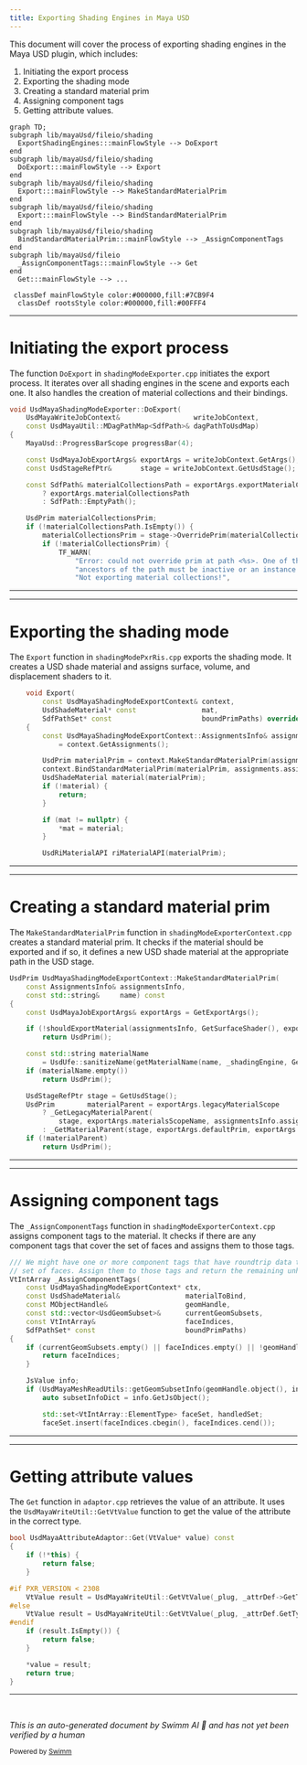 ```yaml
---
title: Exporting Shading Engines in Maya USD
---
```


This document will cover the process of exporting shading engines in the Maya USD plugin, which includes:

1. Initiating the export process
2. Exporting the shading mode
3. Creating a standard material prim
4. Assigning component tags
5. Getting attribute values.

```mermaid
graph TD;
subgraph lib/mayaUsd/fileio/shading
  ExportShadingEngines:::mainFlowStyle --> DoExport
end
subgraph lib/mayaUsd/fileio/shading
  DoExport:::mainFlowStyle --> Export
end
subgraph lib/mayaUsd/fileio/shading
  Export:::mainFlowStyle --> MakeStandardMaterialPrim
end
subgraph lib/mayaUsd/fileio/shading
  Export:::mainFlowStyle --> BindStandardMaterialPrim
end
subgraph lib/mayaUsd/fileio/shading
  BindStandardMaterialPrim:::mainFlowStyle --> _AssignComponentTags
end
subgraph lib/mayaUsd/fileio
  _AssignComponentTags:::mainFlowStyle --> Get
end
  Get:::mainFlowStyle --> ...

 classDef mainFlowStyle color:#000000,fill:#7CB9F4
  classDef rootsStyle color:#000000,fill:#00FFF4
```

<SwmSnippet path="/lib/mayaUsd/fileio/shading/shadingModeExporter.cpp" line="81">

---

# Initiating the export process

The function `DoExport` in `shadingModeExporter.cpp` initiates the export process. It iterates over all shading engines in the scene and exports each one. It also handles the creation of material collections and their bindings.

```c++
void UsdMayaShadingModeExporter::DoExport(
    UsdMayaWriteJobContext&                  writeJobContext,
    const UsdMayaUtil::MDagPathMap<SdfPath>& dagPathToUsdMap)
{
    MayaUsd::ProgressBarScope progressBar(4);

    const UsdMayaJobExportArgs& exportArgs = writeJobContext.GetArgs();
    const UsdStageRefPtr&       stage = writeJobContext.GetUsdStage();

    const SdfPath& materialCollectionsPath = exportArgs.exportMaterialCollections
        ? exportArgs.materialCollectionsPath
        : SdfPath::EmptyPath();

    UsdPrim materialCollectionsPrim;
    if (!materialCollectionsPath.IsEmpty()) {
        materialCollectionsPrim = stage->OverridePrim(materialCollectionsPath);
        if (!materialCollectionsPrim) {
            TF_WARN(
                "Error: could not override prim at path <%s>. One of the "
                "ancestors of the path must be inactive or an instance root. "
                "Not exporting material collections!",
```

---

</SwmSnippet>

<SwmSnippet path="/lib/mayaUsd/fileio/shading/shadingModePxrRis.cpp" line="271">

---

# Exporting the shading mode

The `Export` function in `shadingModePxrRis.cpp` exports the shading mode. It creates a USD shade material and assigns surface, volume, and displacement shaders to it.

```c++
    void Export(
        const UsdMayaShadingModeExportContext& context,
        UsdShadeMaterial* const                mat,
        SdfPathSet* const                      boundPrimPaths) override
    {
        const UsdMayaShadingModeExportContext::AssignmentsInfo& assignments
            = context.GetAssignments();

        UsdPrim materialPrim = context.MakeStandardMaterialPrim(assignments);
        context.BindStandardMaterialPrim(materialPrim, assignments.assignments, boundPrimPaths);
        UsdShadeMaterial material(materialPrim);
        if (!material) {
            return;
        }

        if (mat != nullptr) {
            *mat = material;
        }

        UsdRiMaterialAPI riMaterialAPI(materialPrim);

```

---

</SwmSnippet>

<SwmSnippet path="/lib/mayaUsd/fileio/shading/shadingModeExporterContext.cpp" line="559">

---

# Creating a standard material prim

The `MakeStandardMaterialPrim` function in `shadingModeExporterContext.cpp` creates a standard material prim. It checks if the material should be exported and if so, it defines a new USD shade material at the appropriate path in the USD stage.

```c++
UsdPrim UsdMayaShadingModeExportContext::MakeStandardMaterialPrim(
    const AssignmentsInfo& assignmentsInfo,
    const std::string&     name) const
{
    const UsdMayaJobExportArgs& exportArgs = GetExportArgs();

    if (!shouldExportMaterial(assignmentsInfo, GetSurfaceShader(), exportArgs))
        return UsdPrim();

    const std::string materialName
        = UsdUfe::sanitizeName(getMaterialName(name, _shadingEngine, GetSurfaceShader()));
    if (materialName.empty())
        return UsdPrim();

    UsdStageRefPtr stage = GetUsdStage();
    UsdPrim        materialParent = exportArgs.legacyMaterialScope
        ? _GetLegacyMaterialParent(
            stage, exportArgs.materialsScopeName, assignmentsInfo.assignments)
        : _GetMaterialParent(stage, exportArgs.defaultPrim, exportArgs.materialsScopeName);
    if (!materialParent)
        return UsdPrim();
```

---

</SwmSnippet>

<SwmSnippet path="/lib/mayaUsd/fileio/shading/shadingModeExporterContext.cpp" line="844">

---

# Assigning component tags

The `_AssignComponentTags` function in `shadingModeExporterContext.cpp` assigns component tags to the material. It checks if there are any component tags that cover the set of faces and assigns them to those tags.

```c++
/// We might have one or more component tags that have roundtrip data that covers this
// set of faces. Assign them to those tags and return the remaining unhandled faces.
VtIntArray _AssignComponentTags(
    const UsdMayaShadingModeExportContext* ctx,
    const UsdShadeMaterial&                materialToBind,
    const MObjectHandle&                   geomHandle,
    const std::vector<UsdGeomSubset>&      currentGeomSubsets,
    const VtIntArray&                      faceIndices,
    SdfPathSet* const                      boundPrimPaths)
{
    if (currentGeomSubsets.empty() || faceIndices.empty() || !geomHandle.isValid()) {
        return faceIndices;
    }

    JsValue info;
    if (UsdMayaMeshReadUtils::getGeomSubsetInfo(geomHandle.object(), info) && info) {
        auto subsetInfoDict = info.GetJsObject();

        std::set<VtIntArray::ElementType> faceSet, handledSet;
        faceSet.insert(faceIndices.cbegin(), faceIndices.cend());

```

---

</SwmSnippet>

<SwmSnippet path="/lib/mayaUsd/fileio/utils/adaptor.cpp" line="1041">

---

# Getting attribute values

The `Get` function in `adaptor.cpp` retrieves the value of an attribute. It uses the `UsdMayaWriteUtil::GetVtValue` function to get the value of the attribute in the correct type.

```c++
bool UsdMayaAttributeAdaptor::Get(VtValue* value) const
{
    if (!*this) {
        return false;
    }

#if PXR_VERSION < 2308
    VtValue result = UsdMayaWriteUtil::GetVtValue(_plug, _attrDef->GetTypeName());
#else
    VtValue result = UsdMayaWriteUtil::GetVtValue(_plug, _attrDef.GetTypeName());
#endif
    if (result.IsEmpty()) {
        return false;
    }

    *value = result;
    return true;
}
```

---

</SwmSnippet>

&nbsp;

_This is an auto-generated document by Swimm AI 🌊 and has not yet been verified by a human_

<SwmMeta version="3.0.0" repo-id="Z2l0aHViJTNBJTNBbWF5YS11c2QlM0ElM0FnaWxhZG5hdm90" repo-name="maya-usd"><sup>Powered by [Swimm](/)</sup></SwmMeta>
